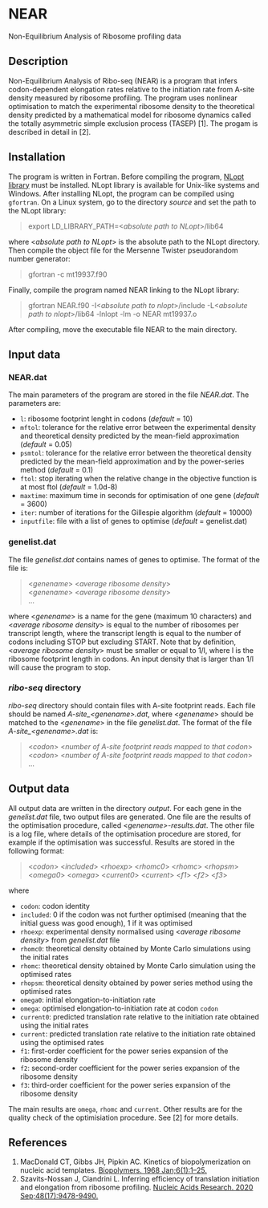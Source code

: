 # NEAR
Non-Equilibrium Analysis of Ribosome profiling data

## Description

Non-Equilibrium Analysis of Ribo-seq (NEAR) is a program that infers codon-dependent elongation rates relative to the initiation rate from A-site density measured by ribosome profiling. The program uses nonlinear optimisation to match the experimental ribosome density to the theoretical density predicted by a mathematical model for ribosome dynamics called the totally asymmetric simple exclusion process (TASEP) \[1\]. The progam is described in detail in \[2\].

## Installation

The program is written in Fortran. Before compiling the program, [NLopt library](https://nlopt.readthedocs.io/en/latest/) must be installed. NLopt library is available for Unix-like systems and Windows. After installing NLopt, the program can be compiled using `gfortran`. On a Linux system, go to the directory *source* and set the path to the NLopt library:

> export LD_LIBRARY_PATH=\<*absolute path to NLopt*\>/lib64
  
where \<*absolute path to NLopt*\> is the absolute path to the NLopt directory. Then compile the object file for the Mersenne Twister pseudorandom number generator:

> gfortran -c mt19937.f90

Finally, compile the program named NEAR linking to the NLopt library:

> gfortran NEAR.f90 -I\<*absolute path to nlopt*\>/include -L\<*absolute path to nlopt*\>/lib64 -lnlopt -lm -o NEAR mt19937.o

After compiling, move the executable file NEAR to the main directory.
  
## Input data

### NEAR.dat

The main parameters of the program are stored in the file *NEAR.dat*. The parameters are:

- `l`: ribosome footprint lenght in codons (*default* = 10)
- `mftol`: tolerance for the relative error between the experimental density and theoretical density predicted by the mean-field approximation (*default* = 0.05)
- `psmtol`: tolerance for the relative error between the theoretical density predicted by the mean-field approximation and by the power-series method (*default* = 0.1)
- `ftol`: stop iterating when the relative change in the objective function is at most ftol (*default* = 1.0d-8)
- `maxtime`: maximum time in seconds for optimisation of one gene (*default* = 3600)
- `iter`: number of iterations for the Gillespie algorithm (*default* = 10000)
- `inputfile`: file with a list of genes to optimise (*default* = genelist.dat)

### genelist.dat

The file *genelist.dat* contains names of genes to optimise. The format of the file is:

> \<*genename*\> \<*average ribosome density*\>    
> \<*genename*\> \<*average ribosome density*\>  
> ...    

where \<*genename*\> is a name for the gene (maximum 10 characters) and \<*average ribosome density*\> is equal to the number of ribosomes per transcript length, where the transcript length is equal to the number of codons including STOP but excluding START. Note that by definition, \<*average ribosome density*\> must be smaller or equal to 1/l, where l is the ribosome footprint length in codons. An input density that is larger than 1/l will cause the program to stop.

### *ribo-seq* directory

*ribo-seq* directory should contain files with A-site footprint reads. Each file should be named *A-site_\<genename\>.dat*, where \<*genename*\> should be matched to the \<*genename*\> in the file *genelist.dat*. The format of the file *A-site_\<genename\>.dat* is:

> \<*codon*\> \<*number of A-site footprint reads mapped to that codon*\>      
> \<*codon*\> \<*number of A-site footprint reads mapped to that codon*\>       
> ...        

## Output data

All output data are written in the directory *output*. For each gene in the *genelist.dat* file, two output files are generated. One file are the results of the optimisation procedure, called \<*genename\>-results.dat*. The other file is a log file, where details of the optimisation procedure are stored, for example if the optimisation was successful. Results are stored in the following format:

> \<*codon*\> \<*included*\> \<*rhoexp*\> \<*rhomc0*\> \<*rhomc*\> \<*rhopsm*\> \<*omega0*\> \<*omega*\> \<*current0*\> \<*current*\> \<*f1*\> \<*f2*\> \<*f3*\> 

where

- `codon`: codon identity
- `included`: 0 if the codon was not further optimised (meaning that the initial guess was good enough), 1 if it was optimised
- `rhoexp`: experimental density normalised using \<*average ribosome density*\> from *genelist.dat* file
- `rhomc0`: theoretical density obtained by Monte Carlo simulations using the initial rates 
- `rhomc`: theoretical density obtained by Monte Carlo simulation using the optimised rates
- `rhopsm`: theoretical density obtained by power series method using the optimised rates
- `omega0`: initial elongation-to-initiation rate 
- `omega`: optimised elongation-to-initiation rate at codon `codon`
- `current0`: predicted translation rate relative to the initiation rate obtained using the initial rates 
- `current`: predicted translation rate relative to the initiation rate obtained using the optimised rates
- `f1`: first-order coefficient for the power series expansion of the ribosome density
- `f2`: second-order coefficient for the power series expansion of the ribosome density
- `f3`: third-order coefficient for the power series expansion of the ribosome density

The main results are `omega`, `rhomc` and `current`. Other results are for the quality check of the optimisiation procedure. See \[2\] for more details.


## References

1. MacDonald CT, Gibbs JH, Pipkin AC. Kinetics of biopolymerization on nucleic acid templates. [Biopolymers. 1968 Jan;6(1):1–25.](https://doi.org/10.1002/bip.1968.360060102)
2. Szavits-Nossan J, Ciandrini L. Inferring efficiency of translation initiation and elongation from ribosome profiling. [Nucleic Acids Research. 2020 Sep;48(17):9478-9490.](https://doi.org/10.1093/nar/gkaa678)



